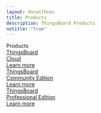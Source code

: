```yaml
---
layout: docwithnav
title: Products
description: ThingsBoard Products
notitle: "true"
---
```


<div class="products-title">Products</div>
<div class="cards">
    <a href="/products/paas/" class="card thingsboard-pe">
        <div class="card-title">
            <span class="title-text">ThingsBoard<br/>Cloud</span>
        </div>
        <div class="card-img product cloud-bg"></div>
        <div class="card-description">
            Learn more
        </div>
    </a>
    <a href="/docs/getting-started-guides/what-is-thingsboard/" class="card thingsboard-ce">
        <div class="card-title">
            <span class="title-text">ThingsBoard<br/>Community Edition</span>
        </div>
        <div class="card-img product community-edition-bg"></div>
        <div class="card-description">
            Learn more
        </div>
    </a>
    <a href="/products/thingsboard-pe/" class="card thingsboard-pe">
        <div class="card-title">
            <span class="title-text">ThingsBoard<br/>Professional Edition</span>
        </div>
        <div class="card-img product professional-edition-bg"></div>
        <div class="card-description">  
            Learn more
        </div>
    </a>
</div>
